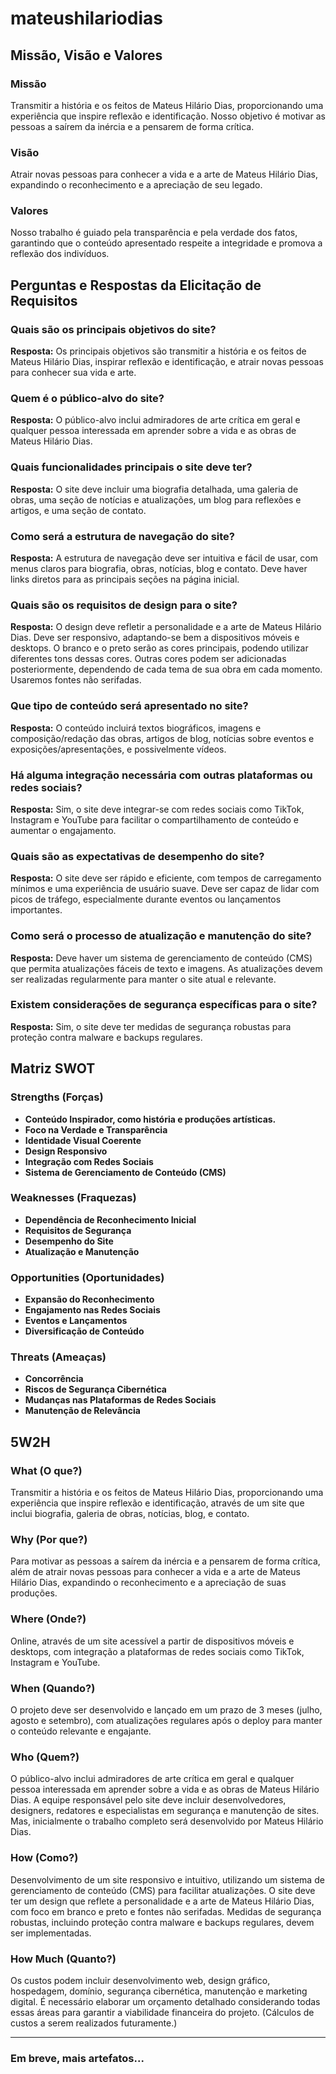 # mateushilariodias

## Missão, Visão e Valores

### Missão
Transmitir a história e os feitos de Mateus Hilário Dias, proporcionando uma experiência que inspire reflexão e identificação. Nosso objetivo é motivar as pessoas a saírem da inércia e a pensarem de forma crítica.

### Visão
Atrair novas pessoas para conhecer a vida e a arte de Mateus Hilário Dias, expandindo o reconhecimento e a apreciação de seu legado.

### Valores
Nosso trabalho é guiado pela transparência e pela verdade dos fatos, garantindo que o conteúdo apresentado respeite a integridade e promova a reflexão dos indivíduos.

## Perguntas e Respostas da Elicitação de Requisitos

### Quais são os principais objetivos do site?

**Resposta:** Os principais objetivos são transmitir a história e os feitos de Mateus Hilário Dias, inspirar reflexão e identificação, e atrair novas pessoas para conhecer sua vida e arte.

### Quem é o público-alvo do site?

**Resposta:** O público-alvo inclui admiradores de arte crítica em geral e qualquer pessoa interessada em aprender sobre a vida e as obras de Mateus Hilário Dias.

### Quais funcionalidades principais o site deve ter?

**Resposta:** O site deve incluir uma biografia detalhada, uma galeria de obras, uma seção de notícias e atualizações, um blog para reflexões e artigos, e uma seção de contato.

### Como será a estrutura de navegação do site?

**Resposta:** A estrutura de navegação deve ser intuitiva e fácil de usar, com menus claros para biografia, obras, notícias, blog e contato. Deve haver links diretos para as principais seções na página inicial.

### Quais são os requisitos de design para o site?

**Resposta:** O design deve refletir a personalidade e a arte de Mateus Hilário Dias. Deve ser responsivo, adaptando-se bem a dispositivos móveis e desktops. O branco e o preto serão as cores principais, podendo utilizar diferentes tons dessas cores. Outras cores podem ser adicionadas posteriormente, dependendo de cada tema de sua obra em cada momento. Usaremos fontes não serifadas.

### Que tipo de conteúdo será apresentado no site?

**Resposta:** O conteúdo incluirá textos biográficos, imagens e composição/redação das obras, artigos de blog, notícias sobre eventos e exposições/apresentações, e possivelmente vídeos.

### Há alguma integração necessária com outras plataformas ou redes sociais?

**Resposta:** Sim, o site deve integrar-se com redes sociais como TikTok, Instagram e YouTube para facilitar o compartilhamento de conteúdo e aumentar o engajamento.

### Quais são as expectativas de desempenho do site?

**Resposta:** O site deve ser rápido e eficiente, com tempos de carregamento mínimos e uma experiência de usuário suave. Deve ser capaz de lidar com picos de tráfego, especialmente durante eventos ou lançamentos importantes.

### Como será o processo de atualização e manutenção do site?

**Resposta:** Deve haver um sistema de gerenciamento de conteúdo (CMS) que permita atualizações fáceis de texto e imagens. As atualizações devem ser realizadas regularmente para manter o site atual e relevante.

### Existem considerações de segurança específicas para o site?

**Resposta:** Sim, o site deve ter medidas de segurança robustas para proteção contra malware e backups regulares.

## Matriz SWOT

### Strengths (Forças)
- **Conteúdo Inspirador, como história e produções artísticas.**
- **Foco na Verdade e Transparência**
- **Identidade Visual Coerente**
- **Design Responsivo**
- **Integração com Redes Sociais**
- **Sistema de Gerenciamento de Conteúdo (CMS)**

### Weaknesses (Fraquezas)
- **Dependência de Reconhecimento Inicial**
- **Requisitos de Segurança**
- **Desempenho do Site**
- **Atualização e Manutenção**

### Opportunities (Oportunidades)
- **Expansão do Reconhecimento**
- **Engajamento nas Redes Sociais**
- **Eventos e Lançamentos**
- **Diversificação de Conteúdo**

### Threats (Ameaças)
- **Concorrência**
- **Riscos de Segurança Cibernética**
- **Mudanças nas Plataformas de Redes Sociais**
- **Manutenção de Relevância**

## 5W2H

### **What (O que?)**
Transmitir a história e os feitos de Mateus Hilário Dias, proporcionando uma experiência que inspire reflexão e identificação, através de um site que inclui biografia, galeria de obras, notícias, blog, e contato.

### **Why (Por que?)**
Para motivar as pessoas a saírem da inércia e a pensarem de forma crítica, além de atrair novas pessoas para conhecer a vida e a arte de Mateus Hilário Dias, expandindo o reconhecimento e a apreciação de suas produções.

### **Where (Onde?)**
Online, através de um site acessível a partir de dispositivos móveis e desktops, com integração a plataformas de redes sociais como TikTok, Instagram e YouTube.

### **When (Quando?)**
O projeto deve ser desenvolvido e lançado em um prazo de 3 meses (julho, agosto e setembro), com atualizações regulares após o deploy para manter o conteúdo relevante e engajante.

### **Who (Quem?)**
O público-alvo inclui admiradores de arte crítica em geral e qualquer pessoa interessada em aprender sobre a vida e as obras de Mateus Hilário Dias. A equipe responsável pelo site deve incluir desenvolvedores, designers, redatores e especialistas em segurança e manutenção de sites. Mas, inicialmente o trabalho completo será desenvolvido por Mateus Hilário Dias.

### **How (Como?)**
Desenvolvimento de um site responsivo e intuitivo, utilizando um sistema de gerenciamento de conteúdo (CMS) para facilitar atualizações. O site deve ter um design que reflete a personalidade e a arte de Mateus Hilário Dias, com foco em branco e preto e fontes não serifadas. Medidas de segurança robustas, incluindo proteção contra malware e backups regulares, devem ser implementadas.

### **How Much (Quanto?)**
Os custos podem incluir desenvolvimento web, design gráfico, hospedagem, domínio, segurança cibernética, manutenção e marketing digital. É necessário elaborar um orçamento detalhado considerando todas essas áreas para garantir a viabilidade financeira do projeto. (Cálculos de custos a serem realizados futuramente.)

--------------

### Em breve, mais artefatos... ###